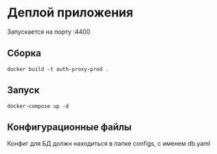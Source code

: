 # Деплой приложения
Запускается на порту :4400

## Сборка
`docker build -t auth-proxy-prod .`

## Запуск
`docker-compose up -d`

## Конфигурационные файлы
Конфиг для БД должн находиться в папке configs, с именем db.yaml
